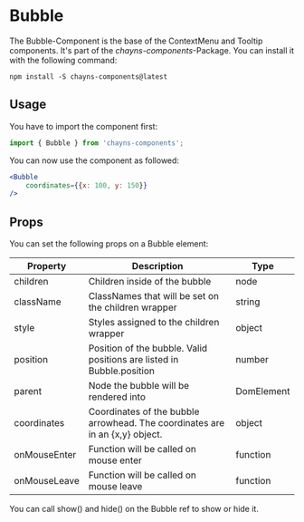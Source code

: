 # Bubble #

The Bubble-Component is the base of the ContextMenu and Tooltip components. It's part of the *chayns-components*-Package. You can install it with the following command:

    npm install -S chayns-components@latest


## Usage ##

You have to import the component first:

```jsx harmony
import { Bubble } from 'chayns-components';
```

You can now use the component as followed:

```jsx harmony
<Bubble
    coordinates={{x: 100, y: 150}}
/>
```


## Props ##
You can set the following props on a Bubble element:

| Property      | Description                                                                             | Type       |
|---------------|-----------------------------------------------------------------------------------------|------------|
| children      | Children inside of the bubble                                                           | node       |
| className     | ClassNames that will be set on the children wrapper                                     | string     |
| style         | Styles assigned to the children wrapper                                                 | object     |
| position      | Position of the bubble. Valid positions are listed in Bubble.position                   | number     |
| parent        | Node the bubble will be rendered into                                                   | DomElement |
| coordinates   | Coordinates of the bubble arrowhead. The coordinates are in an {x,y} object.            | object     |
| onMouseEnter  | Function will be called on mouse enter                                                  | function   |
| onMouseLeave  | Function will be called on mouse leave                                                  | function   |

You can call show() and hide() on the Bubble ref to show or hide it.
